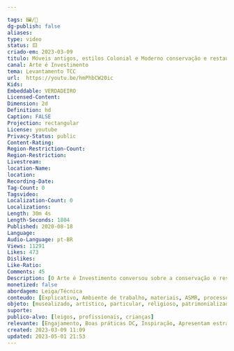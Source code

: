 ```yaml
---

tags: 🖼️/🎥️
dg-publish: false
aliases: 
type: video
status: 🟨️ 
criado-em: 2023-03-09
titulo: Móveis antigos, estilos Colonial e Moderno conservação e restauração.
canal: Arte é Investimento
tema: Levantamento TCC 
url:  https://youtu.be/hmPhbCW20ic
Kids: 
Embeddable: VERDADEIRO
Licensed-Content: 
Dimension: 2d
Definition: hd
Caption: FALSE
Projection: rectangular
License: youtube
Privacy-Status: public
Content-Rating: 
Region-Restriction-Count: 
Region-Restriction: 
Livestream: 
location-Name: 
location: 
Recording-Date: 
Tag-Count: 0
Tagsvideo: 
Localization-Count: 0
Localizations: 
Length: 30m 4s
Length-Seconds: 1804
Published: 2020-08-18
Language: 
Audio-Language: pt-BR
Views: 11291
Likes: 473
Dislikes: 
Like-Ratio: 
Comments: 45
Description: [O Arte é Investimento conversou sobre a conservação e restauração de móveis antigos dos estilos Colonial e Moderno com Ronaldo Rollete, restaurador de mobiliário colonial brasileiro, e Paulo Cícero, restaurador de mobiliário moderno brasileiro PARTE 1 - Mobiliário Colonial Brasileiro Conservação e Preservação<br><br> - o início do trabalho como restaurador<br><br> - as principais características do móvel colonial brasileiro na visão do restaurador<br><br> - vale a pena restaurar um móvel antigo muito danificado <br><br> - é correto deixar um móvel antigo como se fosse novo <br><br> - cera ou verniz <br><br> - os cuidados com um móvel restaurado;<br><br> - passar óleo de peroba em móveis antigos é bom ou ruim <br><br> - é correto modificar um móvel antigo  Isso pode desvalorizar o móvel <br><br> - é caro restaurar um móvel antigo <br><br> - por que restaurar um móvel antigo pode ser mais interessante que comprar um novo <br><br> - o perfil da pessoa que comprar e manda restaurar um móvel antigo;<br><br> - a restauração de um móvel antigo é demorada <br><br> - o que conversamos serve para outros tipos de móveis com as mesmas características do móvel colonial brasileiro <br><br><br>PARTE 2 - Móvel Moderno Brasileiro Conservação e Preservação<br><br> - o início do trabalho como restaurador<br><br> - as principais características do móvel moderno brasileiro na visão do restaurador<br><br> - vale a pena restaurar um móvel antigo <br><br> - é correto deixar um móvel antigo como se fosse novo <br><br> - cera ou vernil <br><br> - os cuidados com um móvel restaurado<br><br> - passar óleo de peroba em móveis antigos é bom ou ruim <br><br> - é correto modificar um móvel antigo  Isso pode desvalorizar o móvel <br><br> - é caro restaurar um móvel antigo <br><br>- por que restaurar um móvel antigo pode ser mais interessante que comprar um novo <br><br> - o perfil da pessoa que comprar e manda restaurar um móvel antigo;<br><br> - a restauração de um móvel antigo é demorada <br><br>- o que conversamos serve para outros tipos de móveis com as mesmas características do móvel moderno brasileiro <br><br>- esse mercado tem sofrido com falsificações <br><br><br> Pode-se acessar diretamente os temas clicando nos respectivos tempos quando eles estiverem destacados com a cor azul. Para quem acessa por computador ou notebook, os tempos aparecerão em azul na descrição do vídeo. Para quem acessa por celular ou tablet, os tempos aparecerão em azul no primeiro comentário <br><br><br><br>Contatos<br><br>Ronaldo Rollete, 21-99134-6633 e 21-2561-7449;<br><br>Paulo Cícero, 21-99294-9474.<br><br><br><br>Para quem quiser conhecer mais sobre esses emblemáticos mobiliários brasileiros, recomendamos as entrevistas a seguir relacionadas<br><br>Luiz Felipe Bruno Lobo, Móvel Colonial Brasileiro<br>youtu.be/Dddyo3RZNTY<br><br>Jayme Vargas, Móvel Moderno Brasileiro<br>youtu.be/we0J3r0XeyY<br><br><br><br>Você quer transformar sua tese de doutorado, dissertação de mestrado ou pesquisa institucional em um bate-papo aqui no canal  Entre em contato através do e-mail contato@arteeinvestimento.com.<br><br>As dissertações de mestrado e teses de doutorado deverão ter sido defendidas, homologadas e registradas nos repositórios das respectivas universidades/faculdades. Com relação às pesquisas institucionais, elas deverão ter sido feitas pela própria instituição e confirmadas com seus responsáveis.<br><br>As dissertações, teses e pesquisas serão escolhidas em conformidade com a pauta do canal.<br><br>Havendo alguma dúvida, elas deverão ser encaminhadas para o e-mail informado.<br><br><br><br><br>Arte é Investimento, 1ª Fase, 1988 e 1989, e 2ª Fase, a partir de 2019<br><br>Responsável Jorge Priori<br><br>Criação Nelson Priori.]
monetized: false
abordagem: Leiga/Técnica
conteudo: [Explicativo, Ambiente de trabalho, materiais, ASMR, processos]
objeto: [musealizado, artístico, particular, religioso, patrimonializado, histórico]
suporte:
publico-alvo: [leigos, profissionais, crianças]
relevante: [Engajamento, Boas práticas DC, Inspiração, Apresentam estratégias de DC, Inovações, cibercultura]
created: 2023-03-09 11:09
updated: 2023-05-01 21:53
---
```

